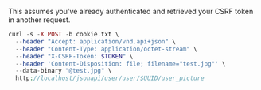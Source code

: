 This assumes you've already authenticated and retrieved your CSRF token in another request.

```php
curl -s -X POST -b cookie.txt \
  --header "Accept: application/vnd.api+json" \
  --header "Content-Type: application/octet-stream" \
  --header "X-CSRF-Token: $TOKEN" \
  --header 'Content-Disposition: file; filename="test.jpg"' \
  --data-binary "@test.jpg" \
  http://localhost/jsonapi/user/user/$UUID/user_picture
```